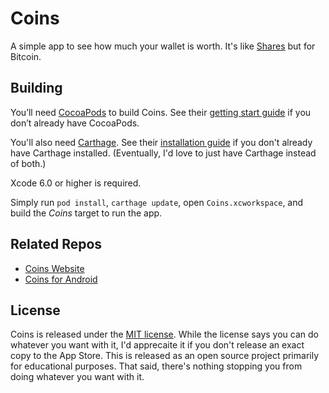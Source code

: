 # Coins

A simple app to see how much your wallet is worth. It's like [Shares](http://getsharesapp.com) but for Bitcoin.


## Building

You’ll need [CocoaPods](http://cocoapods.org) to build Coins. See their [getting start guide](http://guides.cocoapods.org/using/getting-started.html#getting-started) if you don’t already have CocoaPods.

You'll also need [Carthage](https://github.com/Carthage/Carthage). See their [installation guide](https://github.com/Carthage/Carthage#installing-carthage) if you don't already have Carthage installed. (Eventually, I'd love to just have Carthage instead of both.)

Xcode 6.0 or higher is required.

Simply run `pod install`, `carthage update`, open `Coins.xcworkspace`, and build the *Coins* target to run the app.


## Related Repos

* [Coins Website](https://github.com/nothingmagical/getcoinsapp.com)
* [Coins for Android](https://github.com/nothingmagical/coins-android)


## License

Coins is released under the [MIT license](LICENSE). While the license says you can do whatever you want with it, I'd apprecaite it if you don't release an exact copy to the App Store. This is released as an open source project primarily for educational purposes. That said, there's nothing stopping you from doing whatever you want with it.
